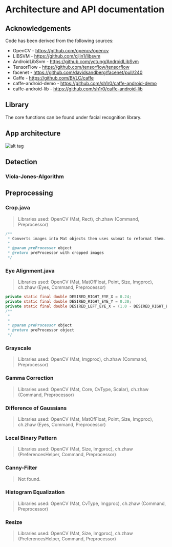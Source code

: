 # Architecture and API documentation
## Acknowledgements

Code has been derived from the following sources:
- OpenCV - https://github.com/opencv/opencv
- LIBSVM - https://github.com/cjlin1/libsvm
- AndroidLibSvm - https://github.com/yctung/AndroidLibSvm
- TensorFlow - https://github.com/tensorflow/tensorflow
- facenet - https://github.com/davidsandberg/facenet/pull/240
- Caffe - https://github.com/BVLC/caffe
- caffe-android-demo - https://github.com/sh1r0/caffe-android-demo
- caffe-android-lib - https://github.com/sh1r0/caffe-android-lib

## Library
The core functions can be found under facial recognition library.

## App architecture
![alt tag](https://github.com/Bin2015/ProjectBin/blob/master/Android-Face-Recognition-with-Deep-Learning-Test-Framework-master/AppArchitecture.png)

## Detection
### Viola-Jones-Algorithm

## Preprocessing
### Crop.java
> Libraries used: OpenCV (Mat, Rect), ch.zhaw (Command, Preprocessor)

```java
/**
 * Converts images into Mat objects then uses submat to reformat them.
 * 
 * @param preProcessor object
 * @return preProcessor with cropped images
 */
```

### Eye Alignment.java
> Libraries used: OpenCV (Mat, MatOfFloat, Point, Size, Imgproc), ch.zhaw (Eyes, Command, Preprocessor)
```java
private static final double DESIRED_RIGHT_EYE_X = 0.24;
private static final double DESIRED_RIGHT_EYE_Y = 0.30;
private static final double DESIRED_LEFT_EYE_X = (1.0 - DESIRED_RIGHT_EYE_X);
/**
 * 
 * 
 * @param preProcessor object
 * @return preProcessor object
 */
```

### Grayscale
> Libraries used: OpenCV (Mat, Imgproc), ch.zhaw (Command, Preprocessor)

### Gamma Correction
> Libraries used: OpenCV (Mat, Core, CvType, Scalar), ch.zhaw (Command, Preprocessor)

### Difference of Gaussians
> Libraries used: OpenCV (Mat, MatOfFloat, Point, Size, Imgproc), ch.zhaw (Eyes, Command, Preprocessor)


### Local Binary Pattern
> Libraries used: OpenCV (Mat, Size, Imgproc), ch.zhaw (PreferencesHelper, Command, Preprocessor)


### Canny-Filter
> Not found.

### Histogram Equalization
> Libraries used: OpenCV (Mat, CvType, Imgproc), ch.zhaw (Command, Preprocessor)


### Resize
> Libraries used: OpenCV (Mat, Size, Imgproc), ch.zhaw (PreferencesHelper, Command, Preprocessor)


